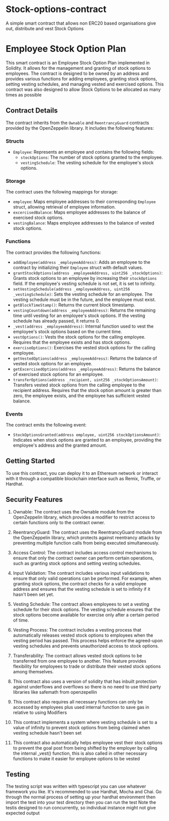 # Stock-options-contract
A simple smart contract that allows non ERC20 based organisations give out, distribute and  vest Stock Options


# Employee Stock Option Plan

This smart contract is an Employee Stock Option Plan implemented in Solidity. It allows for the management and granting of stock options to employees. The contract is designed to be owned by an address and provides various functions for adding employees, granting stock options, setting vesting schedules, and managing vested and exercised options.
This contract was also designed to allow Stock Options to be allocated as many times as possible

## Contract Details

The contract inherits from the `Ownable` and `ReentrancyGuard` contracts provided by the OpenZeppelin library. It includes the following features:

### Structs

- `Employee`: Represents an employee and contains the following fields:
  - `stockOptions`: The number of stock options granted to the employee.
  - `vestingSchedule`: The vesting schedule for the employee's stock options.

### Storage

The contract uses the following mappings for storage:

- `employee`: Maps employee addresses to their corresponding `Employee` struct, allowing retrieval of employee information.
- `excercisedBalance`: Maps employee addresses to the balance of exercised stock options.
- `vestingBalance`: Maps employee addresses to the balance of vested stock options.

### Functions

The contract provides the following functions:

- `addEmployee(address _employeeAddress)`: Adds an employee to the contract by initializing their `Employee` struct with default values.
- `grantStockOptions(address _employeeAddress, uint256 _stockOptions)`: Grants stock options to an employee by increasing their `stockOptions` field. If the employee's vesting schedule is not set, it is set to infinity.
- `setVestingSchedule(address _employeeAddress, uint256 _vestingSchedule)`: Sets the vesting schedule for an employee. The vesting schedule must be in the future, and the employee must exist.
- `getBlockTimeStamp()`: Returns the current block timestamp.
- `vestingCountdown(address _employeeAddress)`: Returns the remaining time until vesting for an employee's stock options. If the vesting schedule has already passed, it returns 0.
- `_vest(address _employeeAddress)`: Internal function used to vest the employee's stock options based on the current time.
- `vestOptions()`: Vests the stock options for the calling employee. Requires that the employee exists and has stock options.
- `exerciseOptions()`: Exercises the vested stock options for the calling employee.
- `getVestedOptions(address _employeeAddress)`: Returns the balance of vested stock options for an employee.
- `getExcercisedOptions(address _employeeAddress)`: Returns the balance of exercised stock options for an employee.
- `transferOptions(address _recipient, uint256 _stockOptionsAmount)`: Transfers vested stock options from the calling employee to the recipient address. Requires that the stock option amount is greater than zero, the employee exists, and the employee has sufficient vested balance.

### Events

The contract emits the following event:

- `StockOptionsGranted(address employee, uint256 stockOptionsAmount)`: Indicates when stock options are granted to an employee, providing the employee's address and the granted amount.

## Getting Started

To use this contract, you can deploy it to an Ethereum network or interact with it through a compatible blockchain interface such as Remix, Truffle, or Hardhat.

## Security Features
1. Ownable: The contract uses the Ownable module from the OpenZeppelin library, which provides a modifier to restrict access to certain functions only to the contract owner.

2. ReentrancyGuard: The contract uses the ReentrancyGuard module from the OpenZeppelin library, which protects against reentrancy attacks by preventing multiple function calls from being executed simultaneously.

3. Access Control: The contract includes access control mechanisms to ensure that only the contract owner can perform certain operations, such as granting stock options and setting vesting schedules.

4. Input Validation: The contract includes various input validations to ensure that only valid operations can be performed. For example, when granting stock options, the contract checks for a valid employee address and ensures that the vesting schedule is set to infinity if it hasn't been set yet.

5. Vesting Schedule: The contract allows employees to set a vesting schedule for their stock options. The vesting schedule ensures that the stock options become available for exercise only after a certain period of time.

6. Vesting Process: The contract includes a vesting process that automatically releases vested stock options to employees when the vesting period has passed. This process helps enforce the agreed-upon vesting schedules and prevents unauthorized access to stock options.

7. Transferability: The contract allows vested stock options to be transferred from one employee to another. This feature provides flexibility for employees to trade or distribute their vested stock options among themselves.

8. This contract also uses a version of solidity that has inbuilt protection against underflows and overflows so there is no need to use third party libraries like safemath from openzepellin

9. This contract also requires all necessary functions can only be accessed by employees plus used internal function to save gas in relative to using Modifiers
10. This contract implements a system where vesting schedule is set to a value of infinity to prevent stock options from being claimed when vesting schedule hasn't been set

11. This contract also automatically helps employee vest their stock options to prevent the goal post from being shifted by the employer by calling the internal _vest() function, this is also called in other necessary functions to make it easier for employee options to be vested

## Testing

The testing script was written with typescript you can use whatever framework you like.
It's recommended to use Hardhat, Mocha and Chai. 
Go through the normal process of setting up your hardhat environment then import the test into your test directory then you can run the test
Note the testis designed to run concurrently, so individual instance might not give expected output
